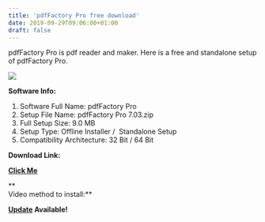 ```yaml
---
title: 'pdfFactory Pro free download'
date: 2019-09-29T09:06:00+01:00
draft: false
---
```


pdfFactory Pro is pdf reader and maker. Here is a free and standalone setup of pdfFactory Pro.  
  

  

[![](https://1.bp.blogspot.com/-J7UY56DEzPA/XZBmBcoRDVI/AAAAAAAAAM8/OLXVw7rTApg86PI7OZBdbeP0dzfsEZk8wCLcBGAsYHQ/s1600/download.png)](https://1.bp.blogspot.com/-J7UY56DEzPA/XZBmBcoRDVI/AAAAAAAAAM8/OLXVw7rTApg86PI7OZBdbeP0dzfsEZk8wCLcBGAsYHQ/s1600/download.png)

  

  

**Software Info:**

1.  Software Full Name: pdfFactory Pro
2.  Setup File Name: pdfFactory Pro 7.03.zip
3.  Full Setup Size: 9.0 MB
4.  Setup Type: Offline Installer /  Standalone Setup
5.  Compatibility Architecture: 32 Bit / 64 Bit 

**Download Link:**

**[Click Me](https://mega.nz/#!XLZD2aYa!zMnJet3TGq8hT_73E9w2ZeuLbb2B5-ZRgTbSEQLsHSI)**  
  
**  
Video method to install:**

  

  
  

**[Update](https://pcappsstock.blogspot.com/2019/11/pdffactory-pro.html) Available!**